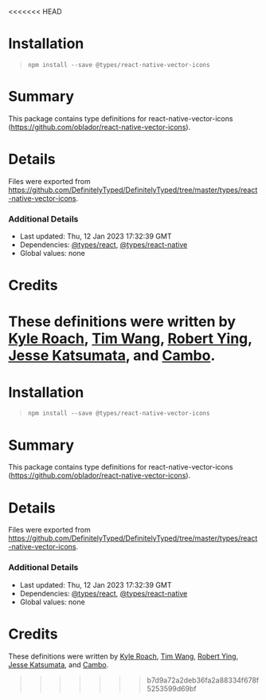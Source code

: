 <<<<<<< HEAD
# Installation
> `npm install --save @types/react-native-vector-icons`

# Summary
This package contains type definitions for react-native-vector-icons (https://github.com/oblador/react-native-vector-icons).

# Details
Files were exported from https://github.com/DefinitelyTyped/DefinitelyTyped/tree/master/types/react-native-vector-icons.

### Additional Details
 * Last updated: Thu, 12 Jan 2023 17:32:39 GMT
 * Dependencies: [@types/react](https://npmjs.com/package/@types/react), [@types/react-native](https://npmjs.com/package/@types/react-native)
 * Global values: none

# Credits
These definitions were written by [Kyle Roach](https://github.com/iRoachie), [Tim Wang](https://github.com/timwangdev), [Robert Ying](https://github.com/robertying), [Jesse Katsumata](https://github.com/Naturalclar), and [Cambo](https://github.com/indentedspace).
=======
# Installation
> `npm install --save @types/react-native-vector-icons`

# Summary
This package contains type definitions for react-native-vector-icons (https://github.com/oblador/react-native-vector-icons).

# Details
Files were exported from https://github.com/DefinitelyTyped/DefinitelyTyped/tree/master/types/react-native-vector-icons.

### Additional Details
 * Last updated: Thu, 12 Jan 2023 17:32:39 GMT
 * Dependencies: [@types/react](https://npmjs.com/package/@types/react), [@types/react-native](https://npmjs.com/package/@types/react-native)
 * Global values: none

# Credits
These definitions were written by [Kyle Roach](https://github.com/iRoachie), [Tim Wang](https://github.com/timwangdev), [Robert Ying](https://github.com/robertying), [Jesse Katsumata](https://github.com/Naturalclar), and [Cambo](https://github.com/indentedspace).
>>>>>>> b7d9a72a2deb36fa2a88334f678f5253599d69bf
